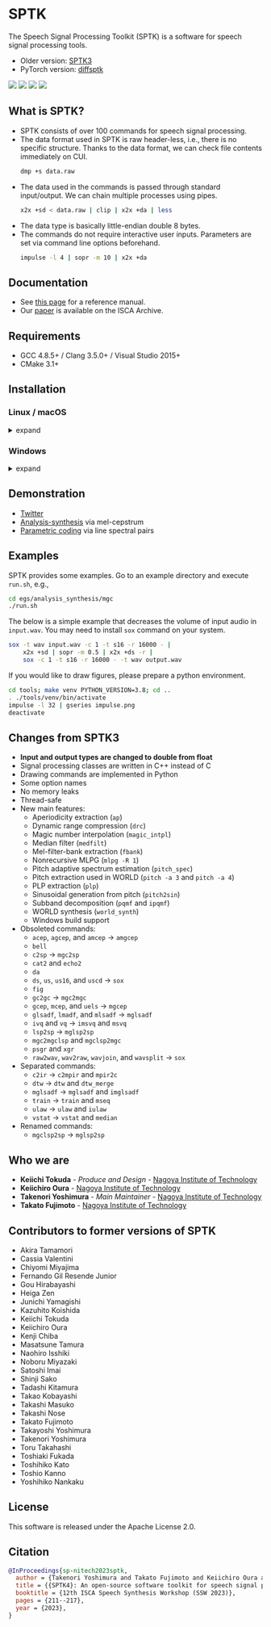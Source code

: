 # SPTK

The Speech Signal Processing Toolkit (SPTK) is a software for speech signal processing tools.

- Older version: [SPTK3](https://sourceforge.net/projects/sp-tk/)
- PyTorch version: [diffsptk](https://github.com/sp-nitech/diffsptk)

[![](https://img.shields.io/badge/docs-latest-blue.svg)](https://sp-nitech.github.io/sptk/latest/)
[![](https://img.shields.io/badge/docs-stable-blue.svg)](https://sp-nitech.github.io/sptk/4.3/)
[![](https://img.shields.io/badge/license-Apache%202.0-green.svg)](https://github.com/sp-nitech/SPTK/blob/master/LICENSE)
[![](https://github.com/sp-nitech/SPTK/workflows/build/badge.svg)](https://github.com/sp-nitech/SPTK/actions)

## What is SPTK?

- SPTK consists of over 100 commands for speech signal processing.
- The data format used in SPTK is raw header-less, i.e., there is no specific structure.
  Thanks to the data format, we can check file contents immediately on CUI.
  ```sh
  dmp +s data.raw
  ```
- The data used in the commands is passed through standard input/output.
  We can chain multiple processes using pipes.
  ```sh
  x2x +sd < data.raw | clip | x2x +da | less
  ```
- The data type is basically little-endian double 8 bytes.
- The commands do not require interactive user inputs.
  Parameters are set via command line options beforehand.
  ```sh
  impulse -l 4 | sopr -m 10 | x2x +da
  ```

## Documentation

- See [this page](https://sp-nitech.github.io/sptk/latest/) for a reference manual.
- Our [paper](https://www.isca-speech.org/archive/ssw_2023/yoshimura23_ssw.html) is available on the ISCA Archive.

## Requirements

- GCC 4.8.5+ / Clang 3.5.0+ / Visual Studio 2015+
- CMake 3.1+

## Installation

### Linux / macOS

<details><summary>expand</summary><div>

The latest release can be downloaded through Git.
The install procedure is as follows.

```sh
git clone https://github.com/sp-nitech/SPTK.git
cd SPTK
make
```

Then the SPTK commands can be used by adding `bin/` directory to the `PATH` environment variable.
If you would like to use a part of the SPTK functions, please link the static library `lib/libsptk.a`.

</div></details>

### Windows

<details><summary>expand</summary><div>

You may need to add `cmake` and `MSBuild` to the `PATH` environment variable in advance.
Please run `make.bat` or open Command Prompt and follow the below procedure:

```sh
cd /path/to/SPTK  # Please change here to your appropriate path.
mkdir build
cd build
cmake .. -DCMAKE_INSTALL_PREFIX=..  # Please change install directory.
MSBuild /p:Configuration=Release INSTALL.vcxproj
```

You can compile SPTK via GUI instead of running MSBuild by opening the generated project file.
Then the SPTK functions can be used by linking the static library `lib/sptk.lib`.

</div></details>

## Demonstration

- [Twitter](https://twitter.com/SPTK_DSP)
- [Analysis-synthesis](https://colab.research.google.com/drive/1spX1v9mk6Itxa63R4wYwekzduvLeaUmE?usp=sharing) via mel-cepstrum
- [Parametric coding](https://colab.research.google.com/drive/1NeZxrWiNeixAWaux_HIBLbtaSeokUNiG?usp=sharing) via line spectral pairs

## Examples

SPTK provides some examples.
Go to an example directory and execute `run.sh`, e.g.,

```sh
cd egs/analysis_synthesis/mgc
./run.sh
```

The below is a simple example that decreases the volume of input audio in `input.wav`.
You may need to install `sox` command on your system.

```sh
sox -t wav input.wav -c 1 -t s16 -r 16000 - |
    x2x +sd | sopr -m 0.5 | x2x +ds -r |
    sox -c 1 -t s16 -r 16000 - -t wav output.wav
```

If you would like to draw figures, please prepare a python environment.

```sh
cd tools; make venv PYTHON_VERSION=3.8; cd ..
. ./tools/venv/bin/activate
impulse -l 32 | gseries impulse.png
deactivate
```

## Changes from SPTK3

- **Input and output types are changed to double from float**
- Signal processing classes are written in C++ instead of C
- Drawing commands are implemented in Python
- Some option names
- No memory leaks
- Thread-safe
- New main features:
  - Aperiodicity extraction (`ap`)
  - Dynamic range compression (`drc`)
  - Magic number interpolation (`magic_intpl`)
  - Median filter (`medfilt`)
  - Mel-filter-bank extraction (`fbank`)
  - Nonrecursive MLPG (`mlpg -R 1`)
  - Pitch adaptive spectrum estimation (`pitch_spec`)
  - Pitch extraction used in WORLD (`pitch -a 3` and `pitch -a 4`)
  - PLP extraction (`plp`)
  - Sinusoidal generation from pitch (`pitch2sin`)
  - Subband decomposition (`pqmf` and `ipqmf`)
  - WORLD synthesis (`world_synth`)
  - Windows build support
- Obsoleted commands:
  - `acep`, `agcep`, and `amcep` -> `amgcep`
  - `bell`
  - `c2sp` -> `mgc2sp`
  - `cat2` and `echo2`
  - `da`
  - `ds`, `us`, `us16`, and `uscd` -> `sox`
  - `fig`
  - `gc2gc` -> `mgc2mgc`
  - `gcep`, `mcep`, and `uels` -> `mgcep`
  - `glsadf`, `lmadf`, and `mlsadf` -> `mglsadf`
  - `ivq` and `vq` -> `imsvq` and `msvq`
  - `lsp2sp` -> `mglsp2sp`
  - `mgc2mgclsp` and `mgclsp2mgc`
  - `psgr` and `xgr`
  - `raw2wav`, `wav2raw`, `wavjoin`, and `wavsplit` -> `sox`
- Separated commands:
  - `c2ir` -> `c2mpir` and `mpir2c`
  - `dtw` -> `dtw` and `dtw_merge`
  - `mglsadf` -> `mglsadf` and `imglsadf`
  - `train` -> `train` and `mseq`
  - `ulaw` -> `ulaw` and `iulaw`
  - `vstat` -> `vstat` and `median`
- Renamed commands:
  - `mgclsp2sp` -> `mglsp2sp`

## Who we are

- **Keiichi Tokuda** - *Produce and Design* - [Nagoya Institute of Technology](http://www.sp.nitech.ac.jp/~tokuda/)
- **Keiichiro Oura** - [Nagoya Institute of Technology](http://www.sp.nitech.ac.jp/~uratec/)
- **Takenori Yoshimura** - *Main Maintainer* - [Nagoya Institute of Technology](http://www.sp.nitech.ac.jp/~takenori/)
- **Takato Fujimoto** - [Nagoya Institute of Technology](http://www.sp.nitech.ac.jp/~taka19/)

## Contributors to former versions of SPTK

- Akira Tamamori
- Cassia Valentini
- Chiyomi Miyajima
- Fernando Gil Resende Junior
- Gou Hirabayashi
- Heiga Zen
- Junichi Yamagishi
- Kazuhito Koishida
- Keiichi Tokuda
- Keiichiro Oura
- Kenji Chiba
- Masatsune Tamura
- Naohiro Isshiki
- Noboru Miyazaki
- Satoshi Imai
- Shinji Sako
- Tadashi Kitamura
- Takao Kobayashi
- Takashi Masuko
- Takashi Nose
- Takato Fujimoto
- Takayoshi Yoshimura
- Takenori Yoshimura
- Toru Takahashi
- Toshiaki Fukada
- Toshihiko Kato
- Toshio Kanno
- Yoshihiko Nankaku

## License

This software is released under the Apache License 2.0.

## Citation

```bibtex
@InProceedings{sp-nitech2023sptk,
  author = {Takenori Yoshimura and Takato Fujimoto and Keiichiro Oura and Keiichi Tokuda},
  title = {{SPTK4}: An open-source software toolkit for speech signal processing},
  booktitle = {12th ISCA Speech Synthesis Workshop (SSW 2023)},
  pages = {211--217},
  year = {2023},
}
```
